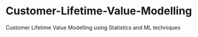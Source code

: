 # Customer-Lifetime-Value-Modelling
Customer Lifetime Value Modelling using Statistics and ML techniques
